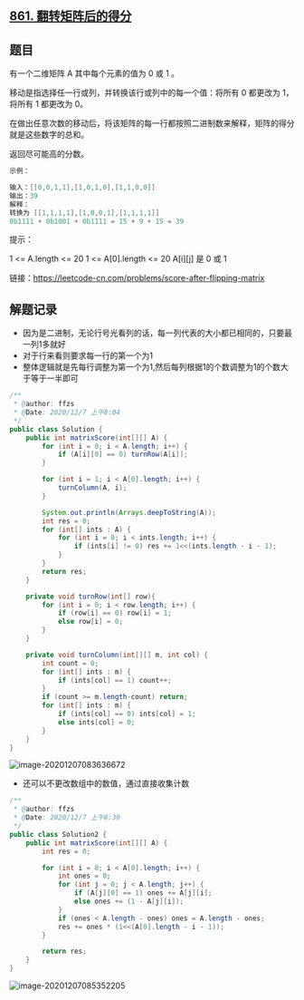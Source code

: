 ## [861. 翻转矩阵后的得分](https://leetcode-cn.com/problems/score-after-flipping-matrix/)

## 题目

有一个二维矩阵 A 其中每个元素的值为 0 或 1 。

移动是指选择任一行或列，并转换该行或列中的每一个值：将所有 0 都更改为 1，将所有 1 都更改为 0。

在做出任意次数的移动后，将该矩阵的每一行都按照二进制数来解释，矩阵的得分就是这些数字的总和。

返回尽可能高的分数。

 

```java
示例：

输入：[[0,0,1,1],[1,0,1,0],[1,1,0,0]]
输出：39
解释：
转换为 [[1,1,1,1],[1,0,0,1],[1,1,1,1]]
0b1111 + 0b1001 + 0b1111 = 15 + 9 + 15 = 39
```


提示：

1 <= A.length <= 20
1 <= A[0].length <= 20
A[i][j] 是 0 或 1


链接：https://leetcode-cn.com/problems/score-after-flipping-matrix

## 解题记录

+ 因为是二进制，无论行号光看列的话，每一列代表的大小都已相同的，只要最一列1多就好
+ 对于行来看则要求每一行的第一个为1
+ 整体逻辑就是先每行调整为第一个为1,然后每列根据1的个数调整为1的个数大于等于一半即可

```java
/**
 * @author: ffzs
 * @Date: 2020/12/7 上午8:04
 */
public class Solution {
    public int matrixScore(int[][] A) {
        for (int i = 0; i < A.length; i++) {
            if (A[i][0] == 0) turnRow(A[i]);
        }

        for (int i = 1; i < A[0].length; i++) {
            turnColumn(A, i);
        }

        System.out.println(Arrays.deepToString(A));
        int res = 0;
        for (int[] ints : A) {
            for (int i = 0; i < ints.length; i++) {
                if (ints[i] != 0) res += 1<<(ints.length - i - 1);
            }
        }
        return res;
    }

    private void turnRow(int[] row){
        for (int i = 0; i < row.length; i++) {
            if (row[i] == 0) row[i] = 1;
            else row[i] = 0;
        }
    }

    private void turnColumn(int[][] m, int col) {
        int count = 0;
        for (int[] ints : m) {
            if (ints[col] == 1) count++;
        }
        if (count >= m.length-count) return;
        for (int[] ints : m) {
            if (ints[col] == 0) ints[col] = 1;
            else ints[col] = 0;
        }
    }
}
```

![image-20201207083636672](https://gitee.com/ffzs/picture_go/raw/master/img/image-20201207083636672.png)

+ 还可以不更改数组中的数值，通过直接收集计数

```java
/**
 * @author: ffzs
 * @Date: 2020/12/7 上午8:39
 */
public class Solution2 {
    public int matrixScore(int[][] A) {
        int res = 0;

        for (int i = 0; i < A[0].length; i++) {
            int ones = 0;
            for (int j = 0; j < A.length; j++) {
                if (A[j][0] == 1) ones += A[j][i];
                else ones += (1 - A[j][i]);
            }
            if (ones < A.length - ones) ones = A.length - ones;
            res += ones * (1<<(A[0].length - i - 1));
        }

        return res;
    }
}
```

![image-20201207085352205](https://gitee.com/ffzs/picture_go/raw/master/img/image-20201207085352205.png)